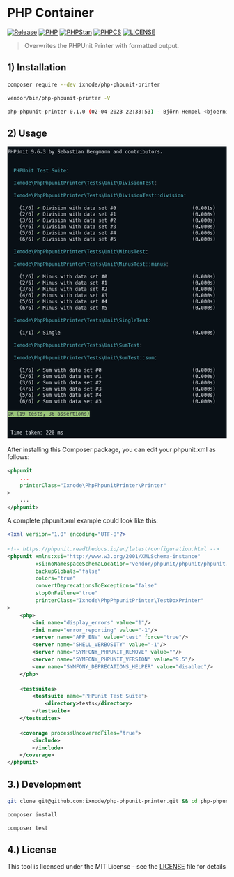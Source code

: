 # PHP Container

[![Release](https://img.shields.io/github/v/release/ixnode/php-phpunit-printer)](https://github.com/ixnode/php-phpunit-printer/releases)
[![PHP](https://img.shields.io/badge/PHP-^8.0-777bb3.svg?logo=php&logoColor=white&labelColor=555555&style=flat)](https://www.php.net/supported-versions.php)
[![PHPStan](https://img.shields.io/badge/PHPStan-Level%20Max-brightgreen.svg?style=flat)](https://phpstan.org/user-guide/rule-levels)
[![PHPCS](https://img.shields.io/badge/PHPCS-PSR12-brightgreen.svg?style=flat)](https://www.php-fig.org/psr/psr-12/)
[![LICENSE](https://img.shields.io/github/license/ixnode/php-phpunit-printer)](https://github.com/ixnode/php-phpunit-printer/blob/master/LICENSE)

> Overwrites the PHPUnit Printer with formatted output.

## 1) Installation

```bash
composer require --dev ixnode/php-phpunit-printer
```

```bash
vendor/bin/php-phpunit-printer -V
```

```bash
php-phpunit-printer 0.1.0 (02-04-2023 22:33:53) - Björn Hempel <bjoern@hempel.li>
```

## 2) Usage

<img src="docs/images/output.png" alt="PHPUnit output" width="599"/>

After installing this Composer package, you can edit your phpunit.xml as follows:

```xml
<phpunit
    ...
    printerClass="Ixnode\PhpPhpunitPrinter\Printer"
>
    ...
</phpunit>
```

A complete phpunit.xml example could look like this:

```xml
<?xml version="1.0" encoding="UTF-8"?>

<!-- https://phpunit.readthedocs.io/en/latest/configuration.html -->
<phpunit xmlns:xsi="http://www.w3.org/2001/XMLSchema-instance"
         xsi:noNamespaceSchemaLocation="vendor/phpunit/phpunit/phpunit.xsd"
         backupGlobals="false"
         colors="true"
         convertDeprecationsToExceptions="false"
         stopOnFailure="true"
         printerClass="Ixnode\PhpPhpunitPrinter\TestDoxPrinter"
>
    <php>
        <ini name="display_errors" value="1"/>
        <ini name="error_reporting" value="-1"/>
        <server name="APP_ENV" value="test" force="true"/>
        <server name="SHELL_VERBOSITY" value="-1"/>
        <server name="SYMFONY_PHPUNIT_REMOVE" value=""/>
        <server name="SYMFONY_PHPUNIT_VERSION" value="9.5"/>
        <env name="SYMFONY_DEPRECATIONS_HELPER" value="disabled"/>
    </php>

    <testsuites>
        <testsuite name="PHPUnit Test Suite">
            <directory>tests</directory>
        </testsuite>
    </testsuites>

    <coverage processUncoveredFiles="true">
        <include>
        </include>
    </coverage>
</phpunit>
```

## 3.) Development

```bash
git clone git@github.com:ixnode/php-phpunit-printer.git && cd php-phpunit-printer
```

```bash
composer install
```

```bash
composer test
```

## 4.) License

This tool is licensed under the MIT License - see the [LICENSE](/LICENSE) file for details